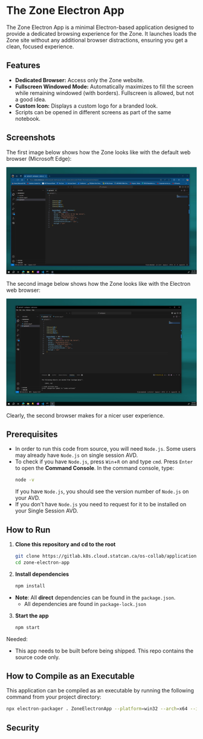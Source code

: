 # The Zone Electron App

The Zone Electron App is a minimal Electron-based application designed to provide a dedicated browsing experience for the Zone. It launches loads the Zone site without any additional browser distractions, ensuring you get a clean, focused experience.

## Features

- **Dedicated Browser:** Access only the Zone website.
- **Fullscreen Windowed Mode:** Automatically maximizes to fill the screen while remaining windowed (with borders). Fullscreen is allowed, but not a good idea. 
- **Custom Icon:** Displays a custom logo for a branded look.
- Scripts can be opened in different screens as part of the same notebook. 

## Screenshots

The first image below shows how the Zone looks like with the default web browser (Microsoft Edge): 

![](assets/browser_ex_2.png)

The second image below shows how the Zone looks like with the Electron web browser:

![](assets/browser_ex_1.png)

Clearly, the second browser makes for a nicer user experience. 

## Prerequisites

- In order to run this code from source, you will need `Node.js`. Some users may already have `Node.js` on single session AVD. 
- To check if you have `Node.js`, press `Win`+`R` on and type `cmd`. Press `Enter` to open the **Command Console**. In the command console, type: 
    ```bash
    node -v 
    ```
    If you have `Node.js`, you should see the version number of `Node.js` on your AVD. 
-  If you don't have `Node.js` you need to request for it to be installed on your Single Session AVD. 

## How to Run

1. **Clone this repository and cd to the root**
   ```bash
   git clone https://gitlab.k8s.cloud.statcan.ca/os-collab/applications/the-zone-electron-application.git
   cd zone-electron-app
   ```

2. **Install dependencies**
    ```bash
    npm install 
    ```
- **Note**: All **direct** dependencies can be found in the `package.json`. 
    - All dependencies are found in `package-lock.json`

3. **Start the app** 

    ```bash
    npm start
    ```



Needed: 

- This app needs to be built before being shipped. This repo contains the source code only. 

## How to Compile as an Executable

This application can be compiled as an executable by running the following command from your project directory: 

```bash
npx electron-packager . ZoneElectronApp --platform=win32 --arch=x64 --icon=assets/logo.png
```

## Security

